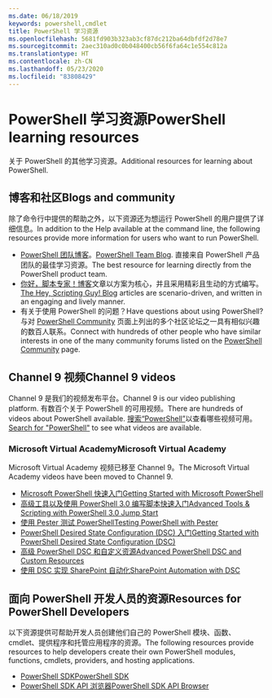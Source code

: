 ```yaml
---
ms.date: 06/18/2019
keywords: powershell,cmdlet
title: PowerShell 学习资源
ms.openlocfilehash: 5681fd903b323ab3cf87dc212ba64dbfdf2d78e7
ms.sourcegitcommit: 2aec310ad0c0b048400cb56f6fa64c1e554c812a
ms.translationtype: HT
ms.contentlocale: zh-CN
ms.lasthandoff: 05/23/2020
ms.locfileid: "83808429"
---
```

# <a name="powershell-learning-resources"></a><span data-ttu-id="3a950-103">PowerShell 学习资源</span><span class="sxs-lookup"><span data-stu-id="3a950-103">PowerShell learning resources</span></span>

<span data-ttu-id="3a950-104">关于 PowerShell 的其他学习资源。</span><span class="sxs-lookup"><span data-stu-id="3a950-104">Additional resources for learning about PowerShell.</span></span>

## <a name="blogs-and-community"></a><span data-ttu-id="3a950-105">博客和社区</span><span class="sxs-lookup"><span data-stu-id="3a950-105">Blogs and community</span></span>

<span data-ttu-id="3a950-106">除了命令行中提供的帮助之外，以下资源还为想运行 PowerShell 的用户提供了详细信息。</span><span class="sxs-lookup"><span data-stu-id="3a950-106">In addition to the Help available at the command line, the following resources provide more information for users who want to run PowerShell.</span></span>

- <span data-ttu-id="3a950-107">[PowerShell 团队博客](https://devblogs.microsoft.com/powershell/)。</span><span class="sxs-lookup"><span data-stu-id="3a950-107">[PowerShell Team Blog](https://devblogs.microsoft.com/powershell/).</span></span> <span data-ttu-id="3a950-108">直接来自 PowerShell 产品团队的最佳学习资源。</span><span class="sxs-lookup"><span data-stu-id="3a950-108">The best resource for learning directly from the PowerShell product team.</span></span>
- <span data-ttu-id="3a950-109">[你好，脚本专家！博客](https://devblogs.microsoft.com/scripting/)文章以方案为核心，并且采用精彩且生动的方式编写。</span><span class="sxs-lookup"><span data-stu-id="3a950-109">[The Hey, Scripting Guy! Blog](https://devblogs.microsoft.com/scripting/) articles are scenario-driven, and written in an engaging and lively manner.</span></span>
- <span data-ttu-id="3a950-110">有关于使用 PowerShell 的问题？</span><span class="sxs-lookup"><span data-stu-id="3a950-110">Have questions about using PowerShell?</span></span> <span data-ttu-id="3a950-111">与对 [PowerShell Community](/powershell/scripting/community/community-support) 页面上列出的多个社区论坛之一具有相似兴趣的数百人联系。</span><span class="sxs-lookup"><span data-stu-id="3a950-111">Connect with hundreds of other people who have similar interests in one of the many community forums listed on the [PowerShell Community](/powershell/scripting/community/community-support) page.</span></span>

## <a name="channel-9-videos"></a><span data-ttu-id="3a950-112">Channel 9 视频</span><span class="sxs-lookup"><span data-stu-id="3a950-112">Channel 9 videos</span></span>

<span data-ttu-id="3a950-113">Channel 9 是我们的视频发布平台。</span><span class="sxs-lookup"><span data-stu-id="3a950-113">Channel 9 is our video publishing platform.</span></span> <span data-ttu-id="3a950-114">有数百个关于 PowerShell 的可用视频。</span><span class="sxs-lookup"><span data-stu-id="3a950-114">There are hundreds of videos about PowerShell available.</span></span> <span data-ttu-id="3a950-115">[搜索“PowerShell”](https://channel9.msdn.com/Search?term=PowerShell&sortBy=top-rated)以查看哪些视频可用。</span><span class="sxs-lookup"><span data-stu-id="3a950-115">[Search for "PowerShell"](https://channel9.msdn.com/Search?term=PowerShell&sortBy=top-rated) to see what videos are available.</span></span>

### <a name="microsoft-virtual-academy"></a><span data-ttu-id="3a950-116">Microsoft Virtual Academy</span><span class="sxs-lookup"><span data-stu-id="3a950-116">Microsoft Virtual Academy</span></span>

<span data-ttu-id="3a950-117">Microsoft Virtual Academy 视频已移至 Channel 9。</span><span class="sxs-lookup"><span data-stu-id="3a950-117">The Microsoft Virtual Academy videos have been moved to Channel 9.</span></span>

- [<span data-ttu-id="3a950-118">Microsoft PowerShell 快速入门</span><span class="sxs-lookup"><span data-stu-id="3a950-118">Getting Started with Microsoft PowerShell</span></span>](https://channel9.msdn.com/Series/Getting-Started-with-Microsoft-PowerShell)
- [<span data-ttu-id="3a950-119">高级工具以及使用 PowerShell 3.0 编写脚本快速入门</span><span class="sxs-lookup"><span data-stu-id="3a950-119">Advanced Tools & Scripting with PowerShell 3.0 Jump Start</span></span>](https://channel9.msdn.com/Series/Advanced-Tools-and-Scripting-with-PowerShell-3.0-Jump-Start)
- [<span data-ttu-id="3a950-120">使用 Pester 测试 PowerShell</span><span class="sxs-lookup"><span data-stu-id="3a950-120">Testing PowerShell with Pester</span></span>](https://channel9.msdn.com/Series/Testing-PowerShell-with-Pester)
- [<span data-ttu-id="3a950-121">PowerShell Desired State Configuration (DSC) 入门</span><span class="sxs-lookup"><span data-stu-id="3a950-121">Getting Started with PowerShell Desired State Configuration (DSC)</span></span>](https://channel9.msdn.com/Series/Getting-Started-with-PowerShell-DSC)
- [<span data-ttu-id="3a950-122">高级 PowerShell DSC 和自定义资源</span><span class="sxs-lookup"><span data-stu-id="3a950-122">Advanced PowerShell DSC and Custom Resources</span></span>](https://channel9.msdn.com/Series/Advanced-PowerShell-DSC-and-Custom-Resources)
- [<span data-ttu-id="3a950-123">使用 DSC 实现 SharePoint 自动化</span><span class="sxs-lookup"><span data-stu-id="3a950-123">SharePoint Automation with DSC</span></span>](https://channel9.msdn.com/Series/SharePoint-Automation-with-DSC)

## <a name="resources-for-powershell-developers"></a><span data-ttu-id="3a950-124">面向 PowerShell 开发人员的资源</span><span class="sxs-lookup"><span data-stu-id="3a950-124">Resources for PowerShell Developers</span></span>

<span data-ttu-id="3a950-125">以下资源提供可帮助开发人员创建他们自己的 PowerShell 模块、函数、cmdlet、提供程序和托管应用程序的资源。</span><span class="sxs-lookup"><span data-stu-id="3a950-125">The following resources provide resources to help developers create their own PowerShell modules, functions, cmdlets, providers, and hosting applications.</span></span>

- [<span data-ttu-id="3a950-126">PowerShell SDK</span><span class="sxs-lookup"><span data-stu-id="3a950-126">PowerShell SDK</span></span>](/powershell/scripting/developer/windows-powershell)
- [<span data-ttu-id="3a950-127">PowerShell SDK API 浏览器</span><span class="sxs-lookup"><span data-stu-id="3a950-127">PowerShell SDK API Browser</span></span>](/dotnet/api/system.management.automation)
